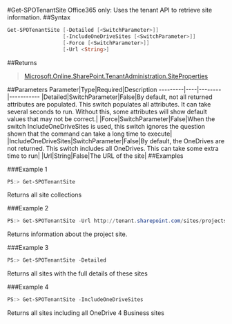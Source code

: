 #Get-SPOTenantSite
Office365 only: Uses the tenant API to retrieve site information.
##Syntax
```powershell
Get-SPOTenantSite [-Detailed [<SwitchParameter>]]
                  [-IncludeOneDriveSites [<SwitchParameter>]]
                  [-Force [<SwitchParameter>]]
                  [-Url <String>]
```


##Returns
>[Microsoft.Online.SharePoint.TenantAdministration.SiteProperties](https://msdn.microsoft.com/en-us/library/microsoft.online.sharepoint.tenantadministration.siteproperties.aspx)

##Parameters
Parameter|Type|Required|Description
---------|----|--------|-----------
|Detailed|SwitchParameter|False|By default, not all returned attributes are populated. This switch populates all attributes. It can take several seconds to run. Without this, some attributes will show default values that may not be correct.|
|Force|SwitchParameter|False|When the switch IncludeOneDriveSites is used, this switch ignores the question shown that the command can take a long time to execute|
|IncludeOneDriveSites|SwitchParameter|False|By default, the OneDrives are not returned. This switch includes all OneDrives. This can take some extra time to run|
|Url|String|False|The URL of the site|
##Examples

###Example 1
```powershell
PS:> Get-SPOTenantSite
```
Returns all site collections

###Example 2
```powershell
PS:> Get-SPOTenantSite -Url http://tenant.sharepoint.com/sites/projects
```
Returns information about the project site.

###Example 3
```powershell
PS:> Get-SPOTenantSite -Detailed
```
Returns all sites with the full details of these sites

###Example 4
```powershell
PS:> Get-SPOTenantSite -IncludeOneDriveSites
```
Returns all sites including all OneDrive 4 Business sites
